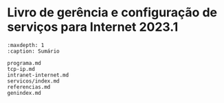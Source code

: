 # Livro de gerência e configuração de serviços para Internet 2023.1

```{toctree}
:maxdepth: 1
:caption: Sumário

programa.md
tcp-ip.md
intranet-internet.md
servicos/index.md
referencias.md
genindex.md
```


